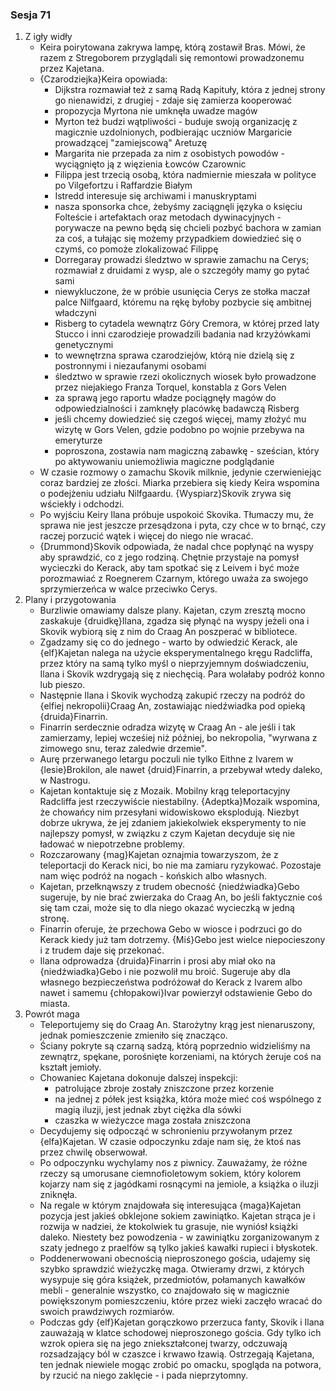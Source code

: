 ### Sesja 71
1. Z igły widły
    - Keira poirytowana zakrywa lampę, którą zostawił Bras. Mówi, że razem z Stregoborem przyglądali się remontowi prowadzonemu przez Kajetana.
    - {Czarodziejka}Keira opowiada:
        - Dijkstra rozmawiał też z samą Radą Kapituły, która z jednej strony go nienawidzi, z drugiej - zdaje się zamierza kooperować
        - propozycja Myrtona nie umknęła uwadze magów
        - Myrton też budzi wątpliwości - buduje swoją organizację z magicznie uzdolnionych, podbierając uczniów Margaricie prowadzącej "zamiejscową" Aretuzę
        - Margarita nie przepada za nim z osobistych powodów - wyciągnięto ją z więzienia Łowców Czarownic
        - Filippa jest trzecią osobą, która nadmiernie mieszała w polityce po Vilgefortzu i Raffardzie Białym
        - Istredd interesuje się archiwami i manuskryptami
        - nasza sponsorka chce, żebyśmy zaciągnęli języka o księciu Folteście i artefaktach oraz metodach dywinacyjnych - porywacze na pewno będą się chcieli pozbyć bachora w zamian za coś, a tułając się możemy przypadkiem dowiedzieć się o czymś, co pomoże zlokalizować Filippę
        - Dorregaray prowadzi śledztwo w sprawie zamachu na Cerys; rozmawiał z druidami z wysp, ale o szczegóły mamy go pytać sami
        - niewykluczone, że w próbie usunięcia Cerys ze stołka maczał palce Nilfgaard, któremu na rękę byłoby pozbycie się ambitnej władczyni
        - Risberg to cytadela wewnątrz Góry Cremora, w której przed laty Stucco i inni czarodzieje prowadzili badania nad krzyżówkami genetycznymi
        - to wewnętrzna sprawa czarodziejów, którą nie dzielą się z postronnymi i niezaufanymi osobami
        - śledztwo w sprawie rzezi okolicznych wiosek było prowadzone przez niejakiego Franza Torquel, konstabla z Gors Velen
        - za sprawą jego raportu władze pociągnęły magów do odpowiedzialności i zamknęły placówkę badawczą Risberg
        - jeśli chcemy dowiedzieć się czegoś więcej, mamy złożyć mu wizytę w Gors Velen, gdzie podobno po wojnie przebywa na emeryturze
        - poproszona, zostawia nam magiczną zabawkę - sześcian, który po aktywowaniu uniemożliwia magiczne podglądanie
    - W czasie rozmowy o zamachu Skovik milknie, jedynie czerwieniejąc coraz bardziej ze złości. Miarka przebiera się kiedy Keira wspomina o podejżeniu udziału Nilfgaardu. {Wyspiarz}Skovik zrywa się wściekły i odchodzi.
    - Po wyjściu Keiry Ilana próbuje uspokoić Skovika. Tłumaczy mu, że sprawa nie jest jeszcze przesądzona i pyta, czy chce w to brnąć, czy raczej porzucić wątek i więcej do niego nie wracać.
    - {Drummond}Skovik odpowiada, że nadal chce popłynąć na wyspy aby sprawdzić, co z jego rodziną. Chętnie przystaje na pomysł wycieczki do Kerack, aby tam spotkać się z Leivem i być może porozmawiać z Roegnerem Czarnym, którego uważa za swojego sprzymierzeńca w walce przeciwko Cerys.
2. Plany i przygotowania 
    - Burzliwie omawiamy dalsze plany. Kajetan, czym zresztą mocno zaskakuje {druidkę}Ilana, zgadza się płynąć na wyspy jeżeli ona i Skovik wybiorą się z nim do Craag An poszperać w bibliotece.
    - Zgadzamy się co do jednego - warto by odwiedzić Kerack, ale {elf}Kajetan nalega na użycie eksperymentalnego kręgu Radcliffa, przez który na samą tylko myśl o nieprzyjemnym doświadczeniu, Ilana i Skovik wzdrygają się z niechęcią. Para wolałaby podróż konno lub pieszo.
    - Następnie Ilana i Skovik wychodzą zakupić rzeczy na podróż do {elfiej nekropolii}Craag An, zostawiając niedźwiadka pod opieką {druida}Finarrin.
    - Finarrin serdecznie odradza wizytę w Craag An - ale jeśli i tak zamierzamy, lepiej wcześiej niż później, bo nekropolia, "wyrwana z zimowego snu, teraz zaledwie drzemie".
    - Aurę przerwanego letargu poczuli nie tylko Eithne z Ivarem w {lesie}Brokilon, ale nawet {druid}Finarrin, a przebywał wtedy daleko, w Nastrogu.
    - Kajetan kontaktuje się z Mozaik. Mobilny krąg teleportacyjny Radcliffa jest rzeczywiście niestabilny. {Adeptka}Mozaik wspomina, że chowańcy nim przesyłani widowiskowo eksplodują. Niezbyt dobrze ukrywa, że jej zdaniem jakiekolwiek eksperymenty to nie najlepszy pomysł, w związku z czym Kajetan decyduje się nie ładować w niepotrzebne problemy.
    - Rozczarowany {mag}Kajetan oznajmia towarzyszom, że z teleportacji do Kerack nici, bo nie ma zamiaru ryzykować. Pozostaje nam więc podróż na nogach - końskich albo własnych.
    - Kajetan, przełknąwszy z trudem obecność {niedźwiadka}Gebo sugeruje, by nie brać zwierzaka do Craag An, bo jeśli faktycznie coś się tam czai, może się to dla niego okazać wycieczką w jedną stronę.
    - Finarrin oferuje, że przechowa Gebo w wiosce i podrzuci go do Kerack kiedy już tam dotrzemy. {Miś}Gebo jest wielce niepocieszony i z trudem daje się przekonać. 
    - Ilana odprowadza {druida}Finarrin i prosi aby miał oko na {niedźwiadka}Gebo i nie pozwolił mu broić. Sugeruje aby dla własnego bezpieczeństwa podróżował do Kerack z Ivarem albo nawet i samemu {chłopakowi}Ivar powierzył odstawienie Gebo do miasta.
3. Powrót maga
    - Teleportujemy się do Craag An. Starożytny krąg jest nienaruszony, jednak pomieszczenie zmieniło się znacząco.
    - Ściany pokryte są czarną sadzą, którą poprzednio widzieliśmy na zewnątrz, spękane, porośnięte korzeniami, na których żeruje coś na kształt jemioły.
    - Chowaniec Kajetana dokonuje dalszej inspekcji:
        - patrolujące zbroje zostały zniszczone przez korzenie
        - na jednej z półek jest książka, która może mieć coś wspólnego z magią iluzji, jest jednak zbyt ciężka dla sówki
        - czaszka w wieżyczce maga została zniszczona
    - Decydujemy się odpocząć w schronieniu przywołanym przez {elfa}Kajetan. W czasie odpoczynku zdaje nam się, że ktoś nas przez chwilę obserwował.
    - Po odpoczynku wychylamy nos z piwnicy. Zauważamy, że różne rzeczy są umorusane ciemnofioletowym sokiem, który kolorem kojarzy nam się z jagódkami rosnącymi na jemiole, a książka o iluzji zniknęła.
    - Na regale w którym znajdowała się interesująca {maga}Kajetan pozycja jest jakieś obklejone sokiem zawiniątko. Kajetan strąca je i rozwija w nadziei, że ktokolwiek tu grasuje, nie wyniósł książki daleko. Niestety bez powodzenia - w zawiniątku zorganizowanym z szaty jednego z praelfów są tylko jakieś kawałki rupieci i błyskotek.
    - Poddenerwowani obecnością nieproszonego gościa, udajemy się szybko sprawdzić wieżyczkę maga. Otwieramy drzwi, z których wysypuje się góra książek, przedmiotów, połamanych kawałków mebli - generalnie wszystko, co znajdowało się w magicznie powiększonym pomieszczeniu, które przez wieki zaczęło wracać do swoich prawdziwych rozmiarów.
    - Podczas gdy {elf}Kajetan gorączkowo przerzuca fanty, Skovik i Ilana zauważają w klatce schodowej nieproszonego gościa. Gdy tylko ich wzrok opiera się na jego zniekształconej twarzy, odczuwają rozsadzający ból w czaszce i krwawo łzawią. Ostrzegają Kajetana, ten jednak niewiele mogąc zrobić po omacku, spogląda na potwora, by rzucić na niego zaklęcie - i pada nieprzytomny.